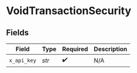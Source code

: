 # VoidTransactionSecurity


## Fields

| Field              | Type               | Required           | Description        |
| ------------------ | ------------------ | ------------------ | ------------------ |
| `x_api_key`        | *str*              | :heavy_check_mark: | N/A                |